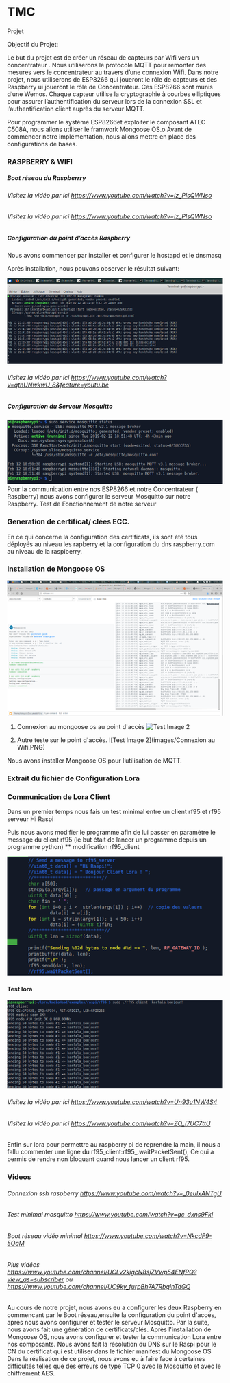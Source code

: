 # TMC

Projet 





Objectif du Projet:

Le but du projet est de créer un réseau de capteurs  par Wifi vers un concentrateur .
Nous utiliserons le protocole MQTT pour remonter des mesures vers le concentrateur au travers d’une connexion Wifi.
Dans notre  projet, nous utiliserons de ESP8266 qui joueront le rôle de capteurs et des Raspberry ui joueront le rôle de Concentrateur.  Ces ESP8266 sont munis d’une Wemos.
Chaque capteur utilise la cryptographie à courbes elliptiques pour assurer l’authentification du serveur lors de la connexion SSL et l’authentification client auprès du serveur MQTT.

Pour programmer le  système ESP8266et exploiter le composant ATEC C508A, nous allons utiliser le framwork Mongoose OS.o
Avant de commencer notre implémentation, nous allons mettre en place des configurations de bases.











### RASPBERRY & WIFI

##### Boot réseau du Raspberrry

###### Visitez la vidéo par ici  https://www.youtube.com/watch?v=iz_PlsQWNso

###### Visitez la vidéo par ici    https://www.youtube.com/watch?v=iz_PlsQWNso


##### Configuration du point d’accès Raspberry

Nous avons commencer par  installer et configurer le hostapd et le dnsmasq



Après installation, nous pouvons observer le résultat suivant:


![Test Image 1](images/statushostapd.png)


###### Visitez la vidéo par ici  https://www.youtube.com/watch?v=qtnUNwkwU_8&feature=youtu.be


##### Configuration du Serveur Mosquitto 

![Test Image 3](images/statusmosquitto.png)
Pour la communication entre nos ESP8266 et notre Concentrateur ( Raspberry) nous avons configurer le serveur Mosquitto sur notre Raspberry.
Test de Fonctionnement de notre serveur






### Generation de certificat/ clées ECC.
En ce qui concerne la configuration des certificats, ils sont été tous déployés au niveau les rapberry et la configuration du 
dns raspberry.com au niveau de la raspiberry.



### Installation de Mongoose OS

![Test Image 2](images/mongoose.png)

1. Connexion au mongoose os  au point d'accès 
![Test Image 2](images/img1.PNG)

2. Autre teste sur le point d'accès.
![Test Image 2](images/Connexion au Wifi.PNG)

Nous avons installer Mongoose OS pour l’utilisation de MQTT.



### Extrait du fichier de Configuration  Lora


### Communication de Lora Client

 Dans un premier temps nous fais un test minimal entre un client rf95 et rf95 serveur Hi Raspi


Puis nous avons modifier le programme afin de lui passer en paramètre le message du client rf95 (le but était de lancer un programme depuis un programme python)
** modification rf95_client

![Test Image 2](images/loraclient.png)
#### Test lora 
![Test Image 2](images/loratest.png)
###### Visitez la vidéo par ici  https://www.youtube.com/watch?v=Un93u1NW4S4
 
###### Visitez la vidéo par ici  https://www.youtube.com/watch?v=ZO_I7UC7ttU


Enfin sur lora pour permettre au raspberry pi de reprendre la main, il nous a fallu commenter une ligne du rf95_client:rf95_.waitPacketSent(), Ce
qui a permis de rendre non bloquant  quand nous lancer un client rf95.


### Videos 
###### Connexion ssh raspberry https://www.youtube.com/watch?v=_0euIxANTgU
###### Test minimal mosquitto https://www.youtube.com/watch?v=gc_dxns9FkI

###### Boot réseau vidéo minimal https://www.youtube.com/watch?v=NkcdF9-5OqM

###### Plus vidéos https://www.youtube.com/channel/UCLv2kigcN8sjZVwp54ENfPQ?view_as=subscriber   ou https://www.youtube.com/channel/UC9ky_furpBh7A7RbglnTdGQ





Au cours de notre projet, nous avons eu a configurer les deux Raspberry en commencant par le Boot réseau,ensuite la configuration du point d'accès, après nous avons configurer et tester le serveur Mosquitto. Par la suite, nous avons fait une génération de certificats/clés. Après l'installation de Mongoose OS, nous avons configurer et tester la communication Lora entre nos composants.
Nous avons fait la résolution du DNS  sur le Raspi pour le CN du certificat qui est utiliser dans le fichier manifest du Mongoose OS
Dans la réalisation de ce projet, nous avons eu à faire face à certaines difficultés telles que des erreurs de type TCP 0 avec le Mosquitto et avec le chiffrement AES.




















   


